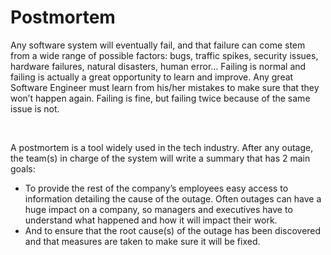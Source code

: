# Postmortem

<p>Any software system will eventually fail, and that failure can come stem from a wide range of possible factors: bugs, traffic spikes, security issues, hardware failures, natural disasters, human error… Failing is normal and failing is actually a great opportunity to learn and improve. Any great Software Engineer must learn from his/her mistakes to make sure that they won’t happen again. Failing is fine, but failing twice because of the same issue is not.</p><br>

<p>A postmortem is a tool widely used in the tech industry. After any outage, the team(s) in charge of the system will write a summary that has 2 main goals:</p>
<ul>
<li> To provide the rest of the company’s employees easy access to information detailing the cause of the outage. Often outages can have a huge impact on a company, so managers and executives have to understand what happened and how it will impact their work.</li>
<li> And to ensure that the root cause(s) of the outage has been discovered and that measures are taken to make sure it will be fixed.</li>

